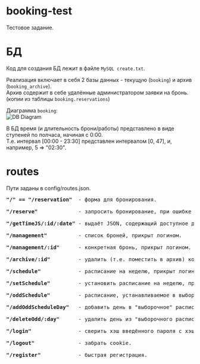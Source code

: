 # booking-test
Тестовое задание.

# БД
Код для создания БД лежит в файле <code>MySQL create.txt</code>.

Реализация включает в себя 2 базы данных - текущую (<code>booking</code>) и архив (<code>booking_archive</code>).
<br>Архив содержит в себе удалённые администратором заявки на бронь. 
<br>(копии из таблицы <code>booking.reservations</code>)

Диаграмма <code>booking</code>:<br>
![DB Diagram](https://i.imgur.com/tkJ0WFu.png)

В БД время (и длительность брони/работы) представлено в виде ступеней по полчаса, начиная с 0:00.<br>
Т.е. интервал [00:00 - 23:30] представлен интервалом [0, 47], и, например, 5 => "02:30".

# routes
Пути заданы в config/routes.json.
<pre>
<strong>"/" == "/reservation"</strong>  - форма для бронирования.

<strong>"/reserve"</strong>             - запросить бронирование, при ошибке редиректит обратно. 

<strong>"/getTimeJS/:id/:date"</strong> - выдаёт JSON, содержащий доступное для брони время для конкретного стола и даты.

<strong>"/management"</strong>          - список броней, прикрыт логином.

<strong>"/management/:id"</strong>      - конкретная бронь, прикрыт логином. 

<strong>"/archive/:id"</strong>         - удалить (т.е. поместить в архив) конкретную бронь, прикрыт логином.

<strong>"/schedule"</strong>            - расписание на неделю, прикрыт логином.

<strong>"/setSchedule"</strong>         - установить расписание на неделю, прикрыт логином.

<strong>"/oddSchedule"</strong>         - расписание, устанавливаемое в выборочном порядке, прикрыт логином.

<strong>"/addOddScheduleDay"</strong>   - добавить день в "выборочное" расписание, прикрыт логином.

<strong>"/deleteOdd/:day"</strong>      - удалить день из "выборочного расписания, прикрыт логином.

<strong>"/login"</strong>               - сверить хэш введённого пароля с хэшем в базе, получить cookie при удаче.

<strong>"/logout"</strong>              - забрать cookie.

<strong>"/register"</strong>            - быстрая регистрация.
</pre>
